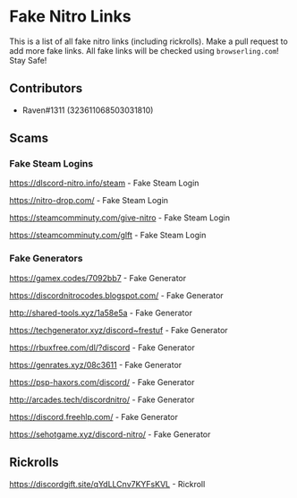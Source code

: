 # Fake Nitro Links
This is a list of all fake nitro links (including rickrolls). Make a pull request to add more fake links. All fake links will be checked using `browserling.com`! Stay Safe!

## Contributors
 - Raven#1311 (323611068503031810)

## Scams

### Fake Steam Logins

https://dlscord-nitro.info/steam - Fake Steam Login

https://nitro-drop.com/ - Fake Steam Login
 
https://steamcomminuty.com/give-nitro - Fake Steam Login

https://steamcomminuty.com/glft - Fake Steam Login

### Fake Generators

https://gamex.codes/7092bb7 - Fake Generator

https://discordnitrocodes.blogspot.com/ - Fake Generator

http://shared-tools.xyz/1a58e5a - Fake Generator

https://techgenerator.xyz/discord~frestuf - Fake Generator

https://rbuxfree.com/dl/?discord - Fake Generator

https://genrates.xyz/08c3611 - Fake Generator

https://psp-haxors.com/discord/ - Fake Generator

http://arcades.tech/discordnitro/ - Fake Generator

https://discord.freehlp.com/ - Fake Generator

https://sehotgame.xyz/discord-nitro/ - Fake Generator

## Rickrolls

https://discordgift.site/qYdLLCnv7KYFsKVL - Rickroll




